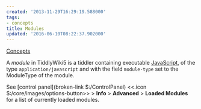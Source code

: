 ```yaml
---
created: '2013-11-29T16:29:19.588000'
tags:
- concepts
title: Modules
updated: '2016-06-10T08:22:37.902000'
---
```


[Concepts](./Concepts.md)

A *module* in TiddlyWiki5 is a tiddler containing executable [JavaScript](./JavaScript.md), of the type `application/javascript` and with the field `module-type` set to the ModuleType of the module.

See [control panel](broken-link $:/ControlPanel) <<.icon $:/core/images/options-button>> > **Info** > **Advanced** > **Loaded Modules** for a list of currently loaded modules.